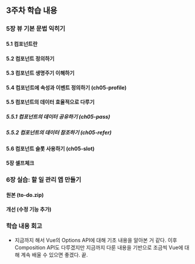 ## 3주차 학습 내용

### 5장 뷰 기본 문법 익히기

#### 5.1 컴포넌트란
#### 5.2 컴포넌트 정의하기
#### 5.3 컴포넌트 생명주기 이해하기

#### 5.4 컴포넌트에 속성과 이벤트 정의하기 (ch05-profile)

#### 5.5 컴포넌트의 데이터 효율적으로 다루기
##### 5.5.1 컴포넌트의 데이터 공유하기 (ch05-pass)
##### 5.5.2 컴포넌트의 데이터 참조하기 (ch05-refer)

#### 5.6 컴포넌트 슬롯 사용하기 (ch05-slot)

#### 5장 셀프체크

### 6장 실습: 할 일 관리 앱 만들기
#### 원본 (to-do.zip)
#### 개선 (수정 기능 추가)

### 학습 내용 회고
- 지금까지 해서 Vue의 Options API에 대해 기초 내용을 알아본 거 같다.
이후 Composition API도 다루겠지만 지금까지 다룬 내용을 기반으로
조금씩 Vue에 대해 계속 배울 수 있으면 좋겠다.  끝.
